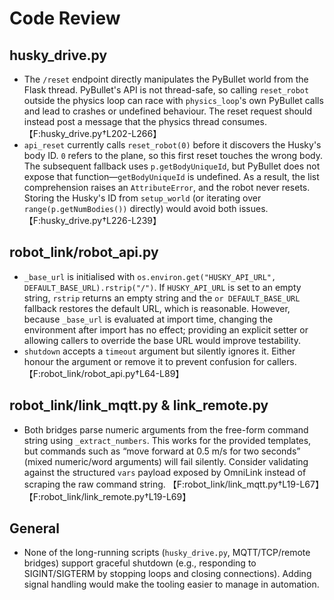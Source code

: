 # Code Review

## husky_drive.py
- The `/reset` endpoint directly manipulates the PyBullet world from the Flask thread. PyBullet's API is not thread-safe, so calling `reset_robot` outside the physics loop can race with `physics_loop`'s own PyBullet calls and lead to crashes or undefined behaviour. The reset request should instead post a message that the physics thread consumes. 【F:husky_drive.py†L202-L266】
- `api_reset` currently calls `reset_robot(0)` before it discovers the Husky's body ID. `0` refers to the plane, so this first reset touches the wrong body. The subsequent fallback uses `p.getBodyUniqueId`, but PyBullet does not expose that function—`getBodyUniqueId` is undefined. As a result, the list comprehension raises an `AttributeError`, and the robot never resets. Storing the Husky's ID from `setup_world` (or iterating over `range(p.getNumBodies())` directly) would avoid both issues. 【F:husky_drive.py†L226-L239】

## robot_link/robot_api.py
- `_base_url` is initialised with `os.environ.get("HUSKY_API_URL", DEFAULT_BASE_URL).rstrip("/")`. If `HUSKY_API_URL` is set to an empty string, `rstrip` returns an empty string and the `or DEFAULT_BASE_URL` fallback restores the default URL, which is reasonable. However, because `_base_url` is evaluated at import time, changing the environment after import has no effect; providing an explicit setter or allowing callers to override the base URL would improve testability.
- `shutdown` accepts a `timeout` argument but silently ignores it. Either honour the argument or remove it to prevent confusion for callers. 【F:robot_link/robot_api.py†L64-L89】

## robot_link/link_mqtt.py & link_remote.py
- Both bridges parse numeric arguments from the free-form command string using `_extract_numbers`. This works for the provided templates, but commands such as “move forward at 0.5 m/s for two seconds” (mixed numeric/word arguments) will fail silently. Consider validating against the structured `vars` payload exposed by OmniLink instead of scraping the raw command string. 【F:robot_link/link_mqtt.py†L19-L67】【F:robot_link/link_remote.py†L19-L69】

## General
- None of the long-running scripts (`husky_drive.py`, MQTT/TCP/remote bridges) support graceful shutdown (e.g., responding to SIGINT/SIGTERM by stopping loops and closing connections). Adding signal handling would make the tooling easier to manage in automation.
